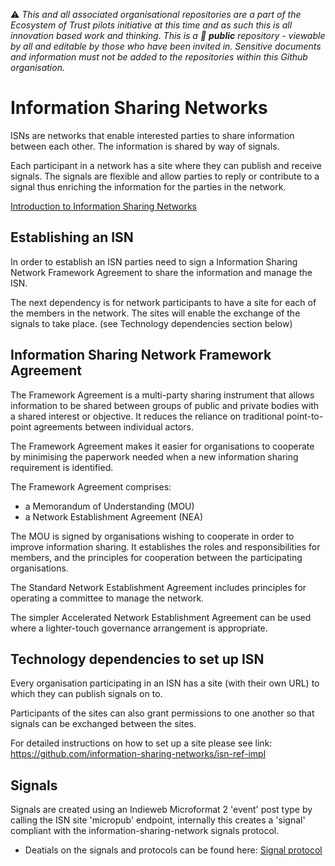 ⚠️ *This and all associated organisational repositories are a part of the Ecosystem of Trust pilots initiative at this time and as such this is all innovation based work and thinking. This is a 📢 **public** repository - viewable by all and editable by those who have been invited in. Sensitive documents and information must not be added to the repositories within this Github organisation.*

# Information Sharing Networks

ISNs are networks that enable interested parties to share information between each other. The information is shared by way of signals. 

Each participant in a network has a site where they can publish and receive signals. The signals are flexible and allow parties to reply or contribute to a signal thus enriching the information for the parties in the network.  

[Introduction to Information Sharing Networks](https://github.com/information-sharing-networks/.github)

## Establishing an ISN
In order to establish an ISN parties need to sign a Information Sharing Network Framework Agreement to share the information and manage the ISN.

The next dependency is for network participants to have a site for each of the members in the network. The sites will enable the exchange of the signals to take place. (see Technology dependencies section below)


## Information Sharing Network Framework Agreement
The Framework Agreement is a multi-party sharing instrument that allows information to be shared between groups of public and private bodies with a shared interest or objective. It reduces the reliance on traditional point-to-point agreements between individual actors.

The Framework Agreement makes it easier for organisations to cooperate by minimising the paperwork needed when a new information sharing requirement is identified.

The Framework Agreement comprises: 
- a Memorandum of Understanding (MOU)
- a Network Establishment Agreement (NEA)

The MOU is signed by organisations wishing to cooperate in order to improve information sharing.  It establishes the roles and responsibilities for members, and the principles for cooperation between the participating organisations.

The Standard Network Establishment Agreement includes principles for operating a committee to manage the network.  

The simpler Accelerated Network Establishment Agreement can be used where a lighter-touch governance arrangement is appropriate.

## Technology dependencies to set up ISN
Every organisation participating in an ISN has a site (with their own URL) to which they can publish signals on to. 

Participants of the sites can also grant permissions to one another so that signals can be exchanged between the sites. 

For detailed instructions on how to set up a site please see link: https://github.com/information-sharing-networks/isn-ref-impl

## Signals
Signals are created using an Indieweb Microformat 2 'event' post type by calling the ISN site 'micropub' endpoint, internally this creates a 'signal' compliant with the information-sharing-network signals protocol.

- Deatials on the signals and protocols can be found here: [Signal protocol](https://github.com/information-sharing-networks/signals)

